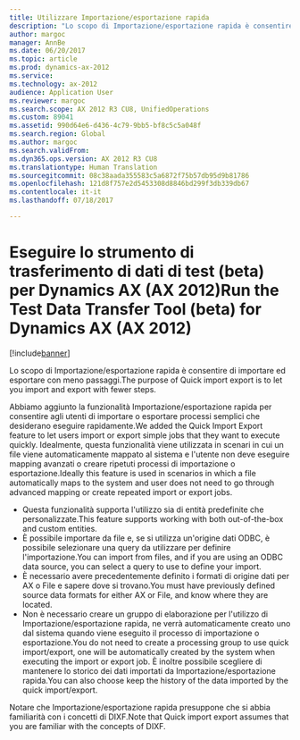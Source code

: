 ```yaml
---
title: Utilizzare Importazione/esportazione rapida
description: "Lo scopo di Importazione/esportazione rapida è consentire di importare ed esportare con meno passaggi."
author: margoc
manager: AnnBe
ms.date: 06/20/2017
ms.topic: article
ms.prod: dynamics-ax-2012
ms.service: 
ms.technology: ax-2012
audience: Application User
ms.reviewer: margoc
ms.search.scope: AX 2012 R3 CU8, UnifiedOperations
ms.custom: 89041
ms.assetid: 990d64e6-d436-4c79-9bb5-bf8c5c5a048f
ms.search.region: Global
ms.author: margoc
ms.search.validFrom: 
ms.dyn365.ops.version: AX 2012 R3 CU8
ms.translationtype: Human Translation
ms.sourcegitcommit: 08c38aada355583c5a6872f75b57db95d9b81786
ms.openlocfilehash: 121d8f757e2d5453308d8846bd299f3db339db67
ms.contentlocale: it-it
ms.lasthandoff: 07/18/2017

---
```


# <a name="run-the-test-data-transfer-tool-beta-for-dynamics-ax-ax-2012"></a><span data-ttu-id="e1f54-103">Eseguire lo strumento di trasferimento di dati di test (beta) per Dynamics AX (AX 2012)</span><span class="sxs-lookup"><span data-stu-id="e1f54-103">Run the Test Data Transfer Tool (beta) for Dynamics AX (AX 2012)</span></span>

[!include[banner](../../includes/banner.md)]


<span data-ttu-id="e1f54-104">Lo scopo di Importazione/esportazione rapida è consentire di importare ed esportare con meno passaggi.</span><span class="sxs-lookup"><span data-stu-id="e1f54-104">The purpose of Quick import export is to let you import and export with fewer steps.</span></span>

<span data-ttu-id="e1f54-105">Abbiamo aggiunto la funzionalità Importazione/esportazione rapida per consentire agli utenti di importare o esportare processi semplici che desiderano eseguire rapidamente.</span><span class="sxs-lookup"><span data-stu-id="e1f54-105">We added the Quick Import Export feature to let users import or export simple jobs that they want to execute quickly.</span></span> <span data-ttu-id="e1f54-106">Idealmente, questa funzionalità viene utilizzata in scenari in cui un file viene automaticamente mappato al sistema e l'utente non deve eseguire mapping avanzati o creare ripetuti processi di importazione o esportazione.</span><span class="sxs-lookup"><span data-stu-id="e1f54-106">Ideally this feature is used in scenarios in which a file automatically maps to the system and user does not need to go through advanced mapping or create repeated import or export jobs.</span></span>

-   <span data-ttu-id="e1f54-107">Questa funzionalità supporta l'utilizzo sia di entità predefinite che personalizzate.</span><span class="sxs-lookup"><span data-stu-id="e1f54-107">This feature supports working with both out-of-the-box and custom entities.</span></span>
-   <span data-ttu-id="e1f54-108">È possibile importare da file e, se si utilizza un'origine dati ODBC, è possibile selezionare una query da utilizzare per definire l'importazione.</span><span class="sxs-lookup"><span data-stu-id="e1f54-108">You can import from files, and if you are using an ODBC data source, you can select a query to use to define your import.</span></span>
-   <span data-ttu-id="e1f54-109">È necessario avere precedentemente definito i formati di origine dati per AX o File e sapere dove si trovano.</span><span class="sxs-lookup"><span data-stu-id="e1f54-109">You must have previously defined source data formats for either AX or File, and know where they are located.</span></span>
-   <span data-ttu-id="e1f54-110">Non è necessario creare un gruppo di elaborazione per l'utilizzo di Importazione/esportazione rapida, ne verrà automaticamente creato uno dal sistema quando viene eseguito il processo di importazione o esportazione.</span><span class="sxs-lookup"><span data-stu-id="e1f54-110">You do not need to create a processing group to use quick import/export, one will be automatically created by the system when executing the import or export job.</span></span> <span data-ttu-id="e1f54-111">È inoltre possibile scegliere di mantenere lo storico dei dati importati da Importazione/esportazione rapida.</span><span class="sxs-lookup"><span data-stu-id="e1f54-111">You can also choose keep the history of the data imported by the quick import/export.</span></span>

  <span data-ttu-id="e1f54-112">Notare che Importazione/esportazione rapida presuppone che si abbia familiarità con i concetti di DIXF.</span><span class="sxs-lookup"><span data-stu-id="e1f54-112">Note that Quick import export assumes that you are familiar with the concepts of DIXF.</span></span>




